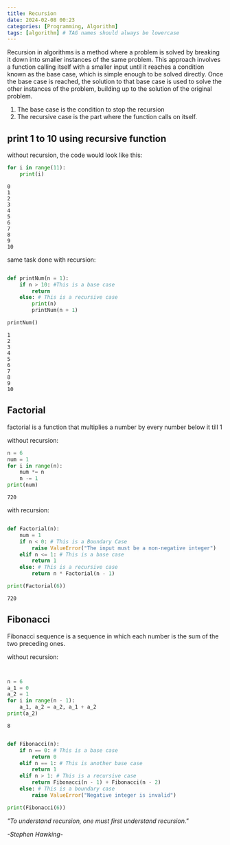 ```yaml
---
title: Recursion
date: 2024-02-08 00:23
categories: [Programming, Algorithm]
tags: [algorithm] # TAG names should always be lowercase
---
```


Recursion in algorithms is a method where a problem is solved by breaking it down into smaller instances of the same problem. This approach involves a function calling itself with a smaller input until it reaches a condition known as the base case, which is simple enough to be solved directly. Once the base case is reached, the solution to that base case is used to solve the other instances of the problem, building up to the solution of the original problem.

1. The base case is the condition to stop the recursion
2. The recursive case is the part where the function calls on itself.

## print 1 to 10 using recursive function

without recursion, the code would look like this:

```python
for i in range(11):
    print(i)
```

    0
    1
    2
    3
    4
    5
    6
    7
    8
    9
    10

same task done with recursion:

```python

def printNum(n = 1):
    if n > 10: #This is a base case
        return
    else: # This is a recursive case
        print(n)
        printNum(n + 1)

printNum()
```

    1
    2
    3
    4
    5
    6
    7
    8
    9
    10

## Factorial

factorial is a function that multiplies a number by every number below it till 1

without recursion:

```python
n = 6
num = 1
for i in range(n):
    num *= n
    n -= 1
print(num)
```

    720

with recursion:

```python

def Factorial(n):
    num = 1
    if n < 0: # This is a Boundary Case
        raise ValueError("The input must be a non-negative integer")
    elif n <= 1: # This is a base case
        return 1
    else: # This is a recursive case
        return n * Factorial(n - 1)

print(Factorial(6))

```

    720

## Fibonacci

Fibonacci sequence is a sequence in which each number is the sum of the two preceding ones.

without recursion:

```python


n = 6
a_1 = 0
a_2 = 1
for i in range(n - 1):
    a_1, a_2 = a_2, a_1 + a_2
print(a_2)

```

    8

```python

def Fibonacci(n):
    if n == 0: # This is a base case
        return 0
    elif n == 1: # This is another base case
        return 1
    elif n > 1: # This is a recursive case
        return Fibonacci(n - 1) + Fibonacci(n - 2)
    else: # This is a boundary case
        raise ValueError("Negative integer is invalid")

print(Fibonacci(6))

```

_"To understand recursion, one must first understand recursion."_

_-Stephen Hawking-_
